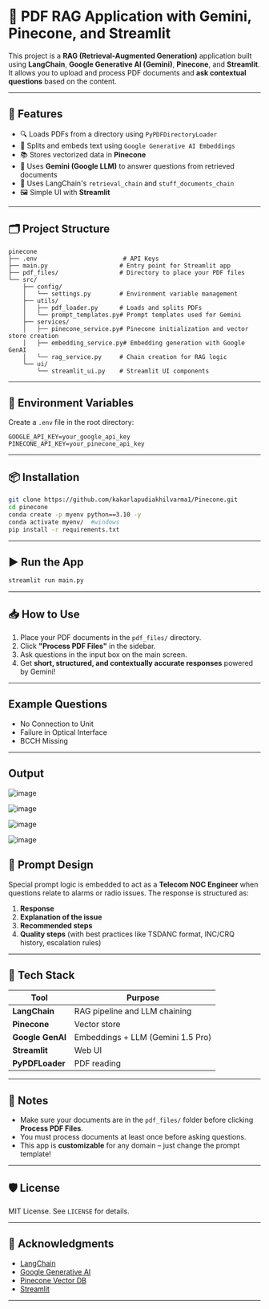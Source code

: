 # 📄 PDF RAG Application with Gemini, Pinecone, and Streamlit

This project is a **RAG (Retrieval-Augmented Generation)** application built using **LangChain**, **Google Generative AI (Gemini)**, **Pinecone**, and **Streamlit**. It allows you to upload and process PDF documents and **ask contextual questions** based on the content.

---

## 🚀 Features

- 🔍 Loads PDFs from a directory using `PyPDFDirectoryLoader`
- 🧠 Splits and embeds text using `Google Generative AI Embeddings`
- 📚 Stores vectorized data in **Pinecone**
- 🤖 Uses **Gemini (Google LLM)** to answer questions from retrieved documents
- 🧵 Uses LangChain's `retrieval_chain` and `stuff_documents_chain`
- 🖼️ Simple UI with **Streamlit**

---

## 🗂️ Project Structure

```
pinecone
├── .env                        # API Keys
├── main.py                    # Entry point for Streamlit app
├── pdf_files/                 # Directory to place your PDF files
└── src/
    ├── config/
    │   └── settings.py        # Environment variable management
    ├── utils/
    │   ├── pdf_loader.py      # Loads and splits PDFs
    │   └── prompt_templates.py# Prompt templates used for Gemini
    ├── services/
    │   ├── pinecone_service.py# Pinecone initialization and vector store creation
    │   ├── embedding_service.py# Embedding generation with Google GenAI
    │   └── rag_service.py     # Chain creation for RAG logic
    └── ui/
        └── streamlit_ui.py    # Streamlit UI components
```

---

## 🔑 Environment Variables

Create a `.env` file in the root directory:

```env
GOOGLE_API_KEY=your_google_api_key
PINECONE_API_KEY=your_pinecone_api_key
```

---

## 📦 Installation

```bash
git clone https://github.com/kakarlapudiakhilvarma1/Pinecone.git
cd pinecone
conda create -p myenv python==3.10 -y
conda activate myenv/  #windows
pip install -r requirements.txt
```

---

## ▶️ Run the App

```bash
streamlit run main.py
```

---

## 📥 How to Use

1. Place your PDF documents in the `pdf_files/` directory.
2. Click **"Process PDF Files"** in the sidebar.
3. Ask questions in the input box on the main screen.
4. Get **short, structured, and contextually accurate responses** powered by Gemini!

---

## Example Questions
- No Connection to Unit
- Failure in Optical Interface
- BCCH Missing

---

## Output 

![image](https://github.com/user-attachments/assets/0839b7c3-a48a-4cec-994e-26cc84520393)

![image](https://github.com/user-attachments/assets/9ce04b0f-d3bd-4216-95f0-4ddccab8ded4)

![image](https://github.com/user-attachments/assets/6b4030f5-839e-4668-ac71-3d05cfbc2d37)

![image](https://github.com/user-attachments/assets/703310c8-124e-4998-8cd1-75ce2e8aa941)


## 🧠 Prompt Design

Special prompt logic is embedded to act as a **Telecom NOC Engineer** when questions relate to alarms or radio issues. The response is structured as:

1. **Response**
2. **Explanation of the issue**
3. **Recommended steps**
4. **Quality steps** (with best practices like TSDANC format, INC/CRQ history, escalation rules)

---

## 🧰 Tech Stack

| Tool            | Purpose                              |
|-----------------|--------------------------------------|
| **LangChain**   | RAG pipeline and LLM chaining        |
| **Pinecone**    | Vector store                         |
| **Google GenAI**| Embeddings + LLM (Gemini 1.5 Pro)    |
| **Streamlit**   | Web UI                               |
| **PyPDFLoader** | PDF reading                          |

---

## 📌 Notes

- Make sure your documents are in the `pdf_files/` folder before clicking **Process PDF Files**.
- You must process documents at least once before asking questions.
- This app is **customizable** for any domain – just change the prompt template!

---

## 🛡️ License

MIT License. See `LICENSE` for details.

---

## 🙌 Acknowledgments

- [LangChain](https://www.langchain.com/)
- [Google Generative AI](https://makersuite.google.com/)
- [Pinecone Vector DB](https://www.pinecone.io/)
- [Streamlit](https://streamlit.io/)

---
